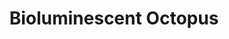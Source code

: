 ---
src: Bioluminescent Octopus.jpg
title: Bioluminescent Octopus
description: This is one of the few knows octopods to be bioluminescent. This octopus (Stauroteuthis syrtensis) was found about a half mile (800 m) deep in the Guff of Maine.
---
